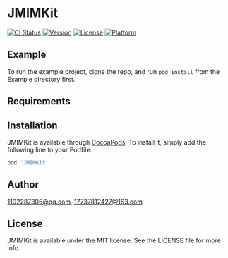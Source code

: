 # JMIMKit

[![CI Status](https://img.shields.io/travis/1102287306@qq.com/JMIMKit.svg?style=flat)](https://travis-ci.org/1102287306@qq.com/JMIMKit)
[![Version](https://img.shields.io/cocoapods/v/JMIMKit.svg?style=flat)](https://cocoapods.org/pods/JMIMKit)
[![License](https://img.shields.io/cocoapods/l/JMIMKit.svg?style=flat)](https://cocoapods.org/pods/JMIMKit)
[![Platform](https://img.shields.io/cocoapods/p/JMIMKit.svg?style=flat)](https://cocoapods.org/pods/JMIMKit)

## Example

To run the example project, clone the repo, and run `pod install` from the Example directory first.

## Requirements

## Installation

JMIMKit is available through [CocoaPods](https://cocoapods.org). To install
it, simply add the following line to your Podfile:

```ruby
pod 'JMIMKit'
```

## Author

1102287306@qq.com, 17737812427@163.com

## License

JMIMKit is available under the MIT license. See the LICENSE file for more info.
